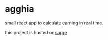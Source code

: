# agghia
small react app to calculate earning in real time.

this project is hosted on [surge](https://agghia.surge.sh/)
